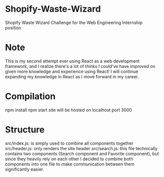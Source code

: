 # Shopify-Waste-Wizard
Shopify Waste Wizard Challenge for the Web Engineering Internship position

# Note
This is my second attempt ever using React as a web development framework, and I realize there's a lot of thinks I could've have improved on given more knowledge and experience using React! I will continue expanding my knowledge in React as I move forward in my career.

# Compilation
npm install
npm start
site will be hosted on localhost port 3000

# Structure
src/index.js: is simply used to combine all components together
src/header.js: only renders the site header
src/search.js: this file technically contains two components (Search component and Favorite component), but since they heavily rely on each other I decided to combine both components into one file to make communication between them significantly easier.
